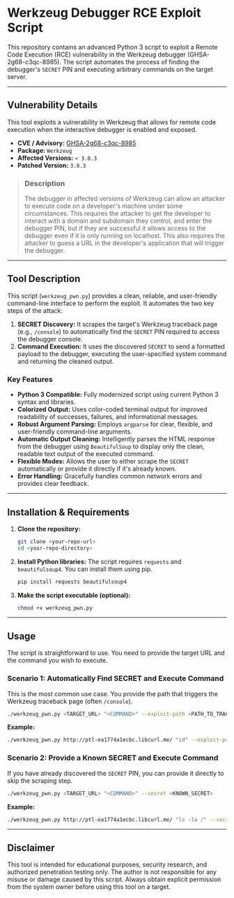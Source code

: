 # Werkzeug Debugger RCE Exploit Script

This repository contains an advanced Python 3 script to exploit a Remote Code Execution (RCE) vulnerability in the Werkzeug debugger (GHSA-2g68-c3qc-8985). The script automates the process of finding the debugger's `SECRET` PIN and executing arbitrary commands on the target server.


---

## Vulnerability Details

This tool exploits a vulnerability in Werkzeug that allows for remote code execution when the interactive debugger is enabled and exposed.

- **CVE / Advisory:** [GHSA-2g68-c3qc-8985](https://github.com/advisories/GHSA-2g68-c3qc-8985)
- **Package:** `Werkzeug`
- **Affected Versions:** `< 3.0.3`
- **Patched Version:** `3.0.3`

> ### Description
>
> The debugger in affected versions of Werkzeug can allow an attacker to execute code on a developer's machine under some circumstances. This requires the attacker to get the developer to interact with a domain and subdomain they control, and enter the debugger PIN, but if they are successful it allows access to the debugger even if it is only running on localhost. This also requires the attacker to guess a URL in the developer's application that will trigger the debugger.

---

## Tool Description

This script (`werkzeug_pwn.py`) provides a clean, reliable, and user-friendly command-line interface to perform the exploit. It automates the two key steps of the attack:

1.  **SECRET Discovery:** It scrapes the target's Werkzeug traceback page (e.g., `/console`) to automatically find the `SECRET` PIN required to access the debugger console.
2.  **Command Execution:** It uses the discovered `SECRET` to send a formatted payload to the debugger, executing the user-specified system command and returning the cleaned output.

### Key Features

- **Python 3 Compatible:** Fully modernized script using current Python 3 syntax and libraries.
- **Colorized Output:** Uses color-coded terminal output for improved readability of successes, failures, and informational messages.
- **Robust Argument Parsing:** Employs `argparse` for clear, flexible, and user-friendly command-line arguments.
- **Automatic Output Cleaning:** Intelligently parses the HTML response from the debugger using `BeautifulSoup` to display only the clean, readable text output of the executed command.
- **Flexible Modes:** Allows the user to either scrape the `SECRET` automatically or provide it directly if it's already known.
- **Error Handling:** Gracefully handles common network errors and provides clear feedback.

---

## Installation & Requirements

1.  **Clone the repository:**
    ```bash
    git clone <your-repo-url>
    cd <your-repo-directory>
    ```

2.  **Install Python libraries:**
    The script requires `requests` and `beautifulsoup4`. You can install them using pip.
    ```bash
    pip install requests beautifulsoup4
    ```

3.  **Make the script executable (optional):**
    ```bash
    chmod +x werkzeug_pwn.py
    ```

---

## Usage

The script is straightforward to use. You need to provide the target URL and the command you wish to execute.

### Scenario 1: Automatically Find SECRET and Execute Command

This is the most common use case. You provide the path that triggers the Werkzeug traceback page (often `/console`).

```bash
./werkzeug_pwn.py <TARGET_URL> "<COMMAND>" --exploit-path <PATH_TO_TRACEBACK>
```

**Example:**

```bash
./werkzeug_pwn.py http://ptl-ea1774a1ecbc.libcurl.me/ "id" --exploit-path /console
```

### Scenario 2: Provide a Known SECRET and Execute Command

If you have already discovered the `SECRET` PIN, you can provide it directly to skip the scraping step.

```bash
./werkzeug_pwn.py <TARGET_URL> "<COMMAND>" --secret <KNOWN_SECRET>
```

**Example:**

```bash
./werkzeug_pwn.py http://ptl-ea1774a1ecbc.libcurl.me/ "ls -la /" --secret M1hM1fnGaPJcYnDo5i5u
```

---

## Disclaimer

This tool is intended for educational purposes, security research, and authorized penetration testing only. The author is not responsible for any misuse or damage caused by this script. Always obtain explicit permission from the system owner before using this tool on a target.
